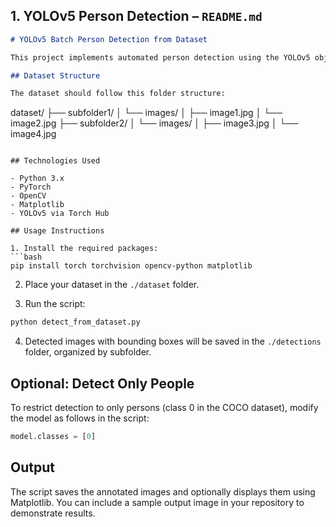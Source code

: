 ## **1. YOLOv5 Person Detection – `README.md`**

```markdown
# YOLOv5 Batch Person Detection from Dataset

This project implements automated person detection using the YOLOv5 object detection model. It processes a structured dataset of images, applies detection using a pre-trained YOLOv5 model, and saves the output images with bounding boxes.

## Dataset Structure

The dataset should follow this folder structure:

```

dataset/
├── subfolder1/
│   └── images/
│       ├── image1.jpg
│       └── image2.jpg
├── subfolder2/
│   └── images/
│       ├── image3.jpg
│       └── image4.jpg

````

## Technologies Used

- Python 3.x
- PyTorch
- OpenCV
- Matplotlib
- YOLOv5 via Torch Hub

## Usage Instructions

1. Install the required packages:
```bash
pip install torch torchvision opencv-python matplotlib
````

2. Place your dataset in the `./dataset` folder.

3. Run the script:

```bash
python detect_from_dataset.py
```

4. Detected images with bounding boxes will be saved in the `./detections` folder, organized by subfolder.

## Optional: Detect Only People

To restrict detection to only persons (class 0 in the COCO dataset), modify the model as follows in the script:

```python
model.classes = [0]
```

## Output

The script saves the annotated images and optionally displays them using Matplotlib. You can include a sample output image in your repository to demonstrate results.

